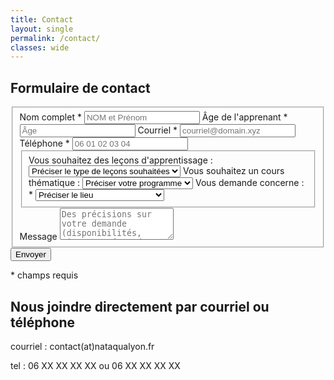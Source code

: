```yaml
---
title: Contact
layout: single
permalink: /contact/
classes: wide
---
```


## Formulaire de contact
<!-- modify this form HTML and place wherever you want your form -->

<form id="fs-frm" name="survey-form" accept-charset="utf-8" action="https://formspree.io/f/myyqkywb" method="post">
  <fieldset id="fs-frm-inputs">
    <label for="full-name">Nom complet * </label>
    <input type="text" name="name" id="full-name" placeholder="NOM et Prénom" required="true">
    <label for="full-name">Âge de l'apprenant * </label>
    <input type="text" name="age" id="age" placeholder="Âge" required="true">
    <label for="email-address">Courriel *</label>    
    <input type="email" name="_replyto" id="email-address" placeholder="courriel@domain.xyz" required="true">
    <label for="telephone">Téléphone *</label>
    <input type="telephone" name="telephone" id="telephone" placeholder="06 01 02 03 04">
    <fieldset id="fs-frm-selects">
      <label for="timely">Vous souhaitez des leçons d'apprentissage :</label>
      <select name="timely" id="timely" required="">
        <option value="" selected="" disabled="">Préciser le type de leçons souhaitées</option>
        <option value="1">Nataqua' Safe</option>
        <option value="2">Nataqua' Junior</option>
        <option value="3">Nataqua' Senior</option>
      </select>
      <label for="timely">Vous souhaitez un cours thématique :</label>
      <select name="quality" id="quality" required="">
        <option value="" selected="" disabled="">Préciser votre programme</option>
        <option value="4">Nataqua' Perf</option>
        <option value="5">Nataqua' Rescue</option>
        <option value="6">Nataqua' Bac</option>
        <option value="7">Nataqua' Gym</option>
        <option value="8">Nataqua' Santé</option>
        <option value="9">Nataqua' Phobie</option>
        <option value="10">à la carte</option>
      </select>  
        <label for="timely">Vous demande concerne : *</label>
      <select name="quality" id="quality" required="true">
        <option value="" selected="" disabled="">Préciser le lieu</option>
        <option value="11">à domicile</option>
        <option value="12">Centre Nautique Tony Bertrand</option>
        <option value="13">Piscine Benjamin Delessert</option>
        <option value="14">Piscine Garibaldi</option>
        <option value="15">Piscine Saint Exupéry</option>
        <option value="16">Piscine de Vaise</option>
      </select>
    </fieldset>
    <label for="message">Message</label>
    <textarea rows="3" name="message" id="message" placeholder="Des précisions sur votre demande (disponibilités, niveau, prénom de l'apprenant...)" required=""></textarea>
    <input type="hidden" name="_subject" id="email-subject" value="Survey Responses">
  </fieldset>
  <input type="submit" value="Envoyer">
</form>

\* champs requis

## Nous joindre directement par courriel ou téléphone


courriel : contact(at)nataqualyon.fr

tel : 06 XX XX XX XX ou 06 XX XX XX XX